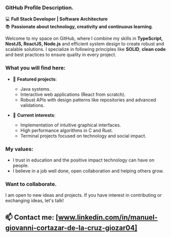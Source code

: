 
### **GitHub Profile Description**.

💻 **Full Stack Developer | Software Architecture**  
📚 **Passionate about technology, creativity and continuous learning**.  

Welcome to my space on GitHub, where I combine my skills in **TypeScript, NestJS, ReactJS, Node.js** and efficient system design to create robust and scalable solutions. I specialize in following principles like **SOLID**, **clean code** and best practices to ensure quality in every project.

### **What you will find here**:
- 📂 **Featured projects**:  
  - Java systems.  
  - Interactive web applications (React from scratch).  
  - Robust APIs with design patterns like repositories and advanced validations.  

- 🌱 **Current interests**:  
  - Implementation of intuitive graphical interfaces.  
  - High performance algorithms in C and Rust.  
  - Terminal projects focused on technology and social impact.  

### **My values**:
- I trust in education and the positive impact technology can have on people.  
- I believe in a job well done, open collaboration and helping others grow.  

### **Want to collaborate**.  
I am open to new ideas and projects. If you have interest in contributing or exchanging ideas, let's talk!  

📫 **Contact me**: [www.linkedin.com/in/manuel-giovanni-cortazar-de-la-cruz-giozar04]  
---
